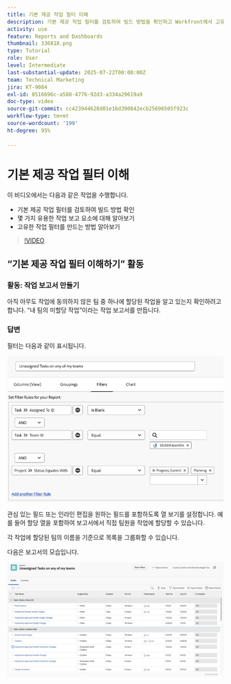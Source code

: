```yaml
---
title: 기본 제공 작업 필터 이해
description: 기본 제공 작업 필터를 검토하여 빌드 방법을 확인하고 Workfront에서 고유한 작업 필터를 생성하는 방법을 알아봅니다.
activity: use
feature: Reports and Dashboards
thumbnail: 336818.png
type: Tutorial
role: User
level: Intermediate
last-substantial-update: 2025-07-22T00:00:00Z
team: Technical Marketing
jira: KT-9084
exl-id: 0516696c-a588-4776-92d3-a334a29619a9
doc-type: video
source-git-commit: cc423944628d01e16d390842ecb25696505f923c
workflow-type: tm+mt
source-wordcount: '199'
ht-degree: 95%

---
```


# 기본 제공 작업 필터 이해

이 비디오에서는 다음과 같은 작업을 수행합니다.

* 기본 제공 작업 필터를 검토하여 빌드 방법 확인
* 몇 가지 유용한 작업 보고 요소에 대해 알아보기
* 고유한 작업 필터를 만드는 방법 알아보기

>[!VIDEO](https://video.tv.adobe.com/v/3412675/?captions=kor&quality=12&learn=on&enablevpops=0)

## “기본 제공 작업 필터 이해하기” 활동


### 활동: 작업 보고서 만들기

아직 아무도 작업에 동의하지 않은 팀 중 하나에 할당된 작업을 알고 있는지 확인하려고 합니다. “내 팀의 미할당 작업”이라는 작업 보고서를 만듭니다.

### 답변

필터는 다음과 같이 표시됩니다.

![작업 필터를 생성하는 화면 이미지](assets/opening-built-in-task-filters-1.png)

관심 있는 필드 또는 인라인 편집을 원하는 필드를 포함하도록 열 보기를 설정합니다. 예를 들어 할당 열을 포함하여 보고서에서 직접 팀원을 작업에 할당할 수 있습니다.

각 작업에 할당된 팀의 이름을 기준으로 목록을 그룹화할 수 있습니다.

다음은 보고서의 모습입니다.

![작업 보고서의 이미지](assets/opening-built-in-task-filters-2.png)
